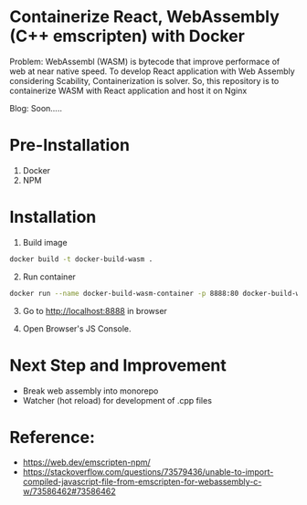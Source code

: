 # Containerize React, WebAssembly (C++ emscripten) with Docker 

Problem: WebAssembl (WASM) is bytecode that improve performace of web at near native speed. To develop React application with Web Assembly considering Scability, Containerization is solver. So, this repository is to containerize WASM with React application and host it on Nginx

Blog: Soon.....

# Pre-Installation
1) Docker
2) NPM

# Installation
1. Build image
```bash
docker build -t docker-build-wasm .
```

2. Run container
```bash
docker run --name docker-build-wasm-container -p 8888:80 docker-build-wasm 
```

3. Go to [http://localhost:8888](http://localhost:8888) in browser

4. Open Browser's JS Console.

# Next Step and Improvement
- Break web assembly into monorepo
- Watcher (hot reload) for development of .cpp files

# Reference:
- https://web.dev/emscripten-npm/
- https://stackoverflow.com/questions/73579436/unable-to-import-compiled-javascript-file-from-emscripten-for-webassembly-c-w/73586462#73586462